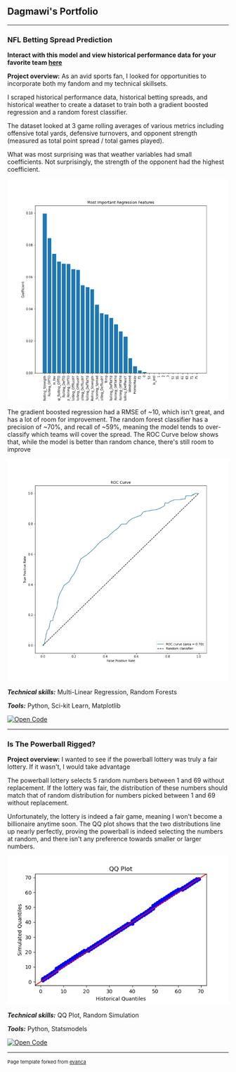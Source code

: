 ## Dagmawi's Portfolio

---


### NFL Betting Spread Prediction

__Interact with this model and view historical performance data for your favorite team <a href="http://52.202.100.140:8501/" target="_blank" rel="noopener noreferrer">here</a>__


**Project overview:** As an avid sports fan, I looked for opportunities to incorporate both my fandom and my technical skillsets.

I scraped historical performance data, historical betting spreads, and historical weather to create a dataset to train both a gradient boosted regression and a random forest classifier. 

The dataset looked at 3 game rolling averages of various metrics including offensive total yards, defensive turnovers, and opponent strength (measured as total point spread / total games played). 

What was most surprising was that weather variables had small coefficients. Not surprisingly, the strength of the opponent had the highest coefficient.

<img src="https://github.com/mawi510/projects/blob/main/PredictingNFLGames/regressor_importance_chart.png?raw=true"/>

The gradient boosted regression had a RMSE of ~10, which isn't great, and has a lot of room for improvement. The random forest classifier has a precision of ~70%, and recall of ~59%, meaning the model tends to over-classify which teams will cover the spread. The ROC Curve below shows that, while the model is better than random chance, there's still room to improve

<img src="https://github.com/mawi510/projects/blob/main/PredictingNFLGames/classifier_roc_curve.png?raw=true"/>



***Technical skills:*** Multi-Linear Regression, Random Forests

***Tools:*** Python, Sci-kit Learn, Matplotlib

[![Open Code](https://img.shields.io/badge/Jupyter-Open_Files-red?logo=Jupyter)](https://github.com/mawi510/projects/tree/main/PredictingNFLGames)

---
### Is The Powerball Rigged?

**Project overview:** I wanted to see if the powerball lottery was truly a fair lottery. If it wasn't, I would take advantage

The powerball lottery selects 5 random numbers between 1 and 69 without replacement. If the lottery was fair, the distribution of these numbers should match that of random distribution for numbers picked between 1 and 69 without replacement.

Unfortunately, the lottery is indeed a fair game, meaning I won't become a billionaire anytime soon. The QQ plot shows that the two distributions line up nearly perfectly, proving the powerball is indeed selecting the numbers at random, and there isn't any preference towards smaller or larger numbers.

<img src="https://github.com/mawi510/projects/blob/main/Powerball%20Distribution/powerball_qqplot_image.png?raw=true"/>



***Technical skills:*** QQ Plot, Random Simulation

***Tools:*** Python, Statsmodels

[![Open Code](https://img.shields.io/badge/Jupyter-Open_Files-red?logo=Jupyter)](https://github.com/mawi510/projects/tree/main/Powerball%20Distribution)

---
<p style="font-size:11px">Page template forked from <a href="https://github.com/evanca/quick-portfolio">evanca</a></p>
<!-- Remove above link if you don't want to attibute -->

